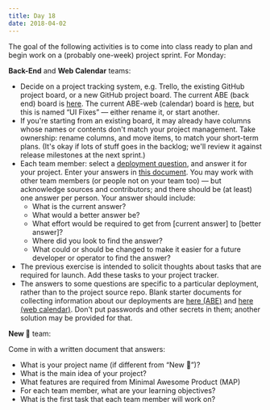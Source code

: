 ```yaml
---
title: Day 18
date: 2018-04-02
---
```


The goal of the following activities is to come into class ready to plan and begin work on a (probably one-week) project sprint. For Monday:

**Back-End** and **Web Calendar** teams:

* Decide on a project tracking system, e.g. Trello, the existing GitHub project board, or a new GitHub project board. The current ABE (back end) board is [here](https://github.com/olinlibrary/ABE/projects/1). The current ABE-web (calendar) board is [here](https://github.com/olinlibrary/abe-web/projects/1), but this is named “UI Fixes” — either rename it, or start another.
* If you're starting from an existing board, it may already have columns whose names or contents don't match your project management. Take ownership: rename columns, and move items, to match your short-term plans. (It's okay if lots of stuff goes in the backlog; we'll review it against release milestones at the next sprint.)
* Each team member: select a [deployment question](https://docs.google.com/document/d/1dSL6GxbiXml-8EWrXcbJtWrEhM8BFYz4wnmFAcTc-0M/edit#), and answer it for your project. Enter your answers in [this document](https://docs.google.com/document/d/1dSL6GxbiXml-8EWrXcbJtWrEhM8BFYz4wnmFAcTc-0M/edit#heading=h.r21ypx9p7f44). You may work with other team members (or people not on your team too) — but acknowledge sources and contributors; and there should be (at least) one answer per person. Your answer should include:
  * What is the current answer?
  * What would a better answer be?
  * What effort would be required to get from [current answer] to [better answer]?
  * Where did you look to find the answer?
  * What could or should be changed to make it easier for a future developer or operator to find the answer?
* The previous exercise is intended to solicit thoughts about tasks that are required for launch. Add these tasks to your project tracker.
* The answers to some questions are specific to a particular deployment, rather than to the project source repo. Blank starter documents for collecting information about our deployments are [here (ABE)](https://docs.google.com/document/d/1VJZyJAFj4AxppUNVnEn4desoa0Gz1LtF9Pl0M6Fvwt8/edit#) and [here (web calendar)](https://docs.google.com/document/d/1L6zezjW1n8rUYdlmn9YkkX2YdsfkpbY3c6Jqk1t1BYY/edit#). Don't put passwords and other secrets in them; another solution may be provided for that.

**New 🎩** team:

Come in with a written document that answers:

* What is your project name (if different from “New 🎩”)?
* What is the main idea of your project?
* What features are required from Minimal Awesome Product (MAP)
* For each team member, what are your learning objectives?
* What is the first task that each team member will work on?
